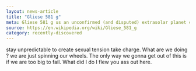 ```yaml
---
layout: news-article
title: "Gliese 581 g"
meta: Gliese 581 g us an unconfirmed (and disputed) extrasolar planet claimed
source: https://en.wikipedia.org/wiki/Gliese_581_g
category: recently-discovered
---
```

stay unpredictable to create sexual tension take charge. What are we doing ? we are just spinning our wheels. The only way we gonna get out of this is if we are too big to fail. What did I do I flew you ass out here.